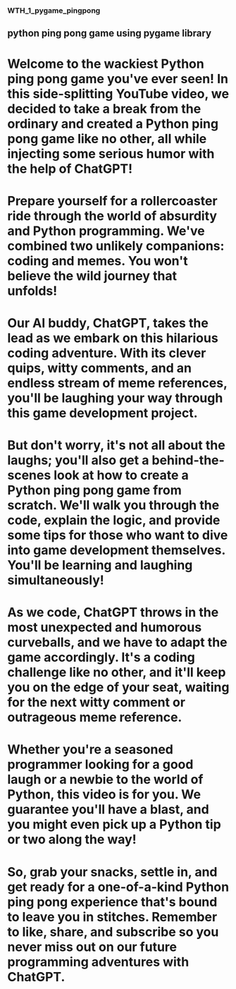 ### WTH_1_pygame_pingpong
## python ping pong game using pygame library

# Welcome to the wackiest Python ping pong game you've ever seen! In this side-splitting YouTube video, we decided to take a break from the ordinary and created a Python ping pong game like no other, all while injecting some serious humor with the help of ChatGPT!

# Prepare yourself for a rollercoaster ride through the world of absurdity and Python programming. We've combined two unlikely companions: coding and memes. You won't believe the wild journey that unfolds!

# Our AI buddy, ChatGPT, takes the lead as we embark on this hilarious coding adventure. With its clever quips, witty comments, and an endless stream of meme references, you'll be laughing your way through this game development project.

# But don't worry, it's not all about the laughs; you'll also get a behind-the-scenes look at how to create a Python ping pong game from scratch. We'll walk you through the code, explain the logic, and provide some tips for those who want to dive into game development themselves. You'll be learning and laughing simultaneously!

# As we code, ChatGPT throws in the most unexpected and humorous curveballs, and we have to adapt the game accordingly. It's a coding challenge like no other, and it'll keep you on the edge of your seat, waiting for the next witty comment or outrageous meme reference.

# Whether you're a seasoned programmer looking for a good laugh or a newbie to the world of Python, this video is for you. We guarantee you'll have a blast, and you might even pick up a Python tip or two along the way!

# So, grab your snacks, settle in, and get ready for a one-of-a-kind Python ping pong experience that's bound to leave you in stitches. Remember to like, share, and subscribe so you never miss out on our future programming adventures with ChatGPT.

